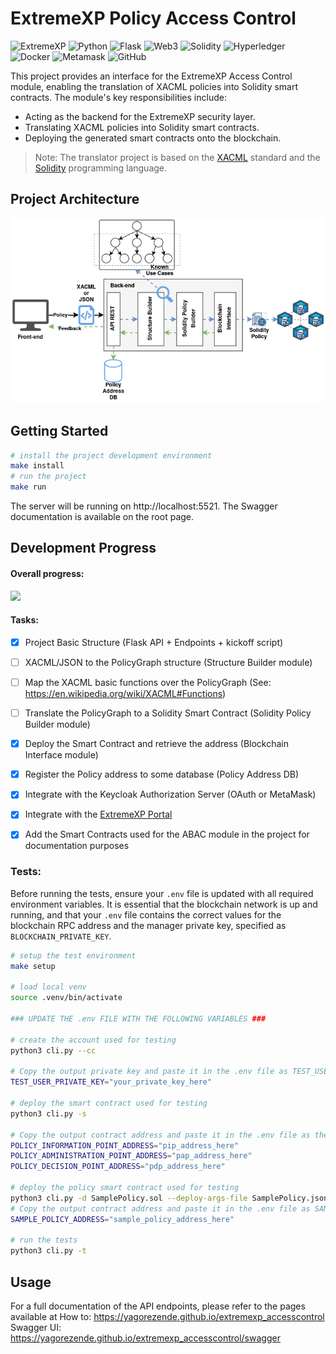 # ExtremeXP Policy Access Control
![ExtremeXP](https://img.shields.io/badge/ExtremeXP-121011?style=for-the-badge&logo=extremexp&logoColor=black)
![Python](https://img.shields.io/badge/python-121011?style=for-the-badge&logo=python&logoColor=ffdd54)
![Flask](https://img.shields.io/badge/flask-%23121011.svg?style=for-the-badge&logo=flask&logoColor=white)
![Web3](https://img.shields.io/badge/web3-121011?style=for-the-badge&logo=web3.js&logoColor=white)
![Solidity](https://img.shields.io/badge/Solidity-%23121011.svg?style=for-the-badge&logo=solidity&logoColor=white)
![Hyperledger](https://img.shields.io/badge/hyperledger-121011?style=for-the-badge&logo=hyperledger&logoColor=white)
![Docker](https://img.shields.io/badge/docker-121011?style=for-the-badge&logo=docker&logoColor=white)
![Metamask](https://img.shields.io/badge/metamask-121011?style=for-the-badge&logo=metamask&logoColor=white)
![GitHub](https://img.shields.io/badge/github-%23121011.svg?style=for-the-badge&logo=github&logoColor=white)

This project provides an interface for the ExtremeXP Access Control module,
enabling the translation of XACML policies into Solidity smart contracts.
The module's key responsibilities include:

- Acting as the backend for the ExtremeXP security layer.  
- Translating XACML policies into Solidity smart contracts.  
- Deploying the generated smart contracts onto the blockchain.  

> Note: The translator project is based on the [XACML](https://www.oasis-open.org/committees/xacml/) standard 
and the [Solidity](https://soliditylang.org/) programming language.

## Project Architecture

![Project Architecture](./docs/ExtremeXP-Translator.png "Project Architecture")


## Getting Started
```bash
# install the project development environment
make install
# run the project
make run
```
The server will be running on http://localhost:5521.
The Swagger documentation is available on the root page.


## Development Progress
#### Overall progress: 
![](https://geps.dev/progress/66)

#### Tasks:
- [x] Project Basic Structure (Flask API + Endpoints + kickoff script)
- [ ] XACML/JSON to the PolicyGraph structure (Structure Builder module)
- [ ] Map the XACML basic functions over the PolicyGraph (See: https://en.wikipedia.org/wiki/XACML#Functions)
- [ ] Translate the PolicyGraph to a Solidity Smart Contract (Solidity Policy Builder module)
- [x] Deploy the Smart Contract and retrieve the address (Blockchain Interface module)
- [x] Register the Policy address to some database (Policy Address DB)
- [x] Integrate with the Keycloak Authorization Server (OAuth or MetaMask)
- [x] Integrate with the [ExtremeXP Portal](https://github.com/ExtremeXP-VU/ExtremeXP-portal)
- [x] Add the Smart Contracts used for the ABAC module in the project for documentation purposes


### Tests:
Before running the tests, ensure your `.env` file is updated with all required environment variables.
It is essential that the blockchain network is up and running, and that your `.env` file contains the correct values
for the blockchain RPC address and the manager private key, specified as `BLOCKCHAIN_PRIVATE_KEY`.

```bash
# setup the test environment
make setup

# load local venv
source .venv/bin/activate

### UPDATE THE .env FILE WITH THE FOLLOWING VARIABLES ###

# create the account used for testing
python3 cli.py --cc 

# Copy the output private key and paste it in the .env file as TEST_USER_PRIVATE_KEY
TEST_USER_PRIVATE_KEY="your_private_key_here"

# deploy the smart contract used for testing
python3 cli.py -s

# Copy the output contract address and paste it in the .env file as the POLICY_* addresses
POLICY_INFORMATION_POINT_ADDRESS="pip_address_here"
POLICY_ADMINISTRATION_POINT_ADDRESS="pap_address_here"
POLICY_DECISION_POINT_ADDRESS="pdp_address_here"

# deploy the policy smart contract used for testing
python3 cli.py -d SamplePolicy.sol --deploy-args-file SamplePolicy.json
# Copy the output contract address and paste it in the .env file as SAMPLE_POLICY_ADDRESS
SAMPLE_POLICY_ADDRESS="sample_policy_address_here"

# run the tests
python3 cli.py -t
```

## Usage
For a full documentation of the API endpoints, please refer to the pages available at 
How to: https://yagorezende.github.io/extremexp_accesscontrol
Swagger UI: https://yagorezende.github.io/extremexp_accesscontrol/swagger